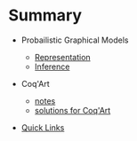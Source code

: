 # Summary

* Probailistic Graphical Models
  * [Representation](ML/PGM_1_Representation.md)
  * [Inference](ML/PGM_2_Inference.md)

* Coq'Art
  * [notes](PL/coq_art_note.md)
  * [solutions for Coq'Art](PL/coq_art_exercise.md)

* [Quick Links](Library/README.md)
